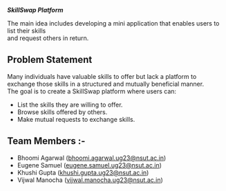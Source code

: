_**SkillSwap Platform**_

The main idea includes developing a mini application that enables users to list their skills  
and request others in return.

## Problem Statement

Many individuals have valuable skills to offer but lack a platform to exchange those skills in a structured and mutually beneficial manner.  
The goal is to create a SkillSwap platform where users can:
- List the skills they are willing to offer.
- Browse skills offered by others.
- Make mutual requests to exchange skills.

## Team Members :- 
- Bhoomi Agarwal (bhoomi.agarwal.ug23@nsut.ac.in)
- Eugene Samuel (eugene.samuel.ug23@nsut.ac.in)
- Khushi Gupta (khushi.gupta.ug23@nsut.ac.in)
- Vijwal Manocha (vijwal.manocha.ug23@nsut.ac.in)

